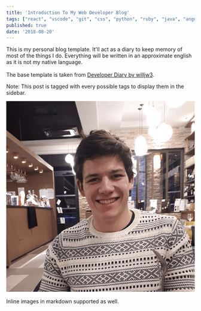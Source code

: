 ```yaml
---
title: 'Introduction To My Web Developer Blog'
tags: ["react", "vscode", "git", "css", "python", "ruby", "java", "angular", "html", "php", "mongodb", "graphql", "gatsby" ]
published: true
date: '2018-08-20'
---
```


This is my personal blog template. It'll act as a diary to keep memory of most of the things I do. 
Everything will be written in an approximate english as it is not my native language.<br>  
The base template is taken from
[Developer Diary by willjw3](https://www.gatsbyjs.com/starters/willjw3/gatsby-starter-developer-diary).<br>  

Note: This post is tagged with every possible tags to display them in the sidebar.



![](../src/images/moi-min.png)

Inline images in markdown supported as well.